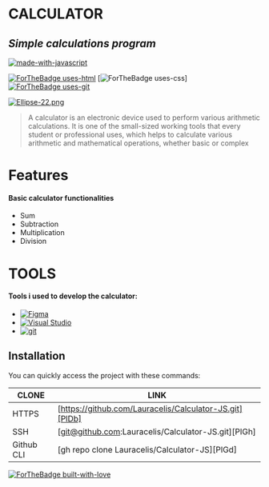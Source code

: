 # CALCULATOR
## _Simple calculations program_

[![made-with-javascript](https://img.shields.io/badge/Made%20with-JavaScript-1f425f.svg)](https://www.javascript.com)

[![ForTheBadge uses-html](http://ForTheBadge.com/images/badges/uses-html.svg)](http://ForTheBadge.com)  [![ForTheBadge uses-css](http://ForTheBadge.com/images/badges/uses-css.svg)]  [![ForTheBadge uses-git](http://ForTheBadge.com/images/badges/uses-git.svg)](https://GitHub.com/)


[![Ellipse-22.png](https://i.postimg.cc/J0WJM5q2/Ellipse-22.png)](https://postimg.cc/HcBjt5Fw)



> A calculator is an electronic device used to perform various arithmetic calculations.
> It is one of the small-sized working tools that every student or professional uses, which helps to calculate various arithmetic and mathematical operations, whether basic or complex


# Features
####  Basic calculator functionalities
- Sum
- Subtraction
- Multiplication
- Division


# TOOLS

#### Tools i used to develop the calculator:

- [![Figma](https://img.shields.io/badge/--F24E1E?logo=figma&logoColor=ffffff)](https://www.figma.com/)
- [![Visual Studio](https://img.shields.io/badge/--6C33AF?logo=visual%20studio)](https://visualstudio.microsoft.com/)
- [![git](https://img.shields.io/badge/--F05032?logo=git&logoColor=ffffff)](http://git-scm.com/)



## Installation

You can quickly access the project with these commands:

| CLONE | LINK |
| ------ | ------ |
| HTTPS | [https://github.com/Lauracelis/Calculator-JS.git][PlDb] |
|SSH | [git@github.com:Lauracelis/Calculator-JS.git][PlGh] |
| Github CLI | [gh repo clone Lauracelis/Calculator-JS][PlGd] |



[![ForTheBadge built-with-love](http://ForTheBadge.com/images/badges/built-with-love.svg)](https://GitHub.com/Naereen/)
